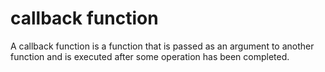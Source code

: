 # callback function

A callback function is a function that is passed as an argument to another function and is executed after some operation has been completed.
